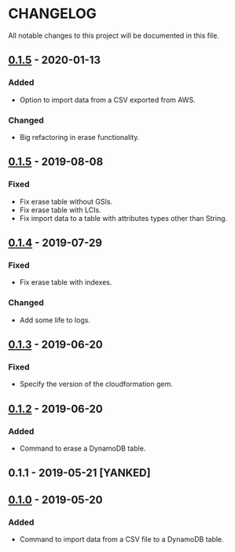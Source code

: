 # CHANGELOG

All notable changes to this project will be documented in this file.

## [0.1.5] - 2020-01-13
### Added
- Option to import data from a CSV exported from AWS.

### Changed
- Big refactoring in erase functionality.

## [0.1.5] - 2019-08-08
### Fixed
- Fix erase table without GSIs.
- Fix erase table with LCIs.
- Fix import data to a table with attributes types other than String.

## [0.1.4] - 2019-07-29
### Fixed
- Fix erase table with indexes.

### Changed
- Add some life to logs.

## [0.1.3] - 2019-06-20
### Fixed
- Specify the version of the cloudformation gem.

## [0.1.2] - 2019-06-20
### Added
- Command to erase a DynamoDB table.

## 0.1.1 - 2019-05-21 [YANKED]

## [0.1.0] - 2019-05-20
### Added
- Command to import data from a CSV file to a DynamoDB table.

[0.1.6]: https://github.com/matheussilvasantos/dynamocli/compare/v0.1.5...v0.1.6
[0.1.5]: https://github.com/matheussilvasantos/dynamocli/compare/v0.1.4...v0.1.5
[0.1.4]: https://github.com/matheussilvasantos/dynamocli/compare/v0.1.3...v0.1.4
[0.1.3]: https://github.com/matheussilvasantos/dynamocli/compare/v0.1.2...v0.1.3
[0.1.2]: https://github.com/matheussilvasantos/dynamocli/commit/6fd76a06819ff32464eeeae1f097bccd33f21387
[0.1.0]: https://github.com/matheussilvasantos/dynamocli/releases/tag/v0.1.0
